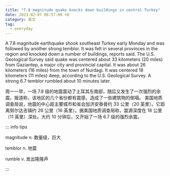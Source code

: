 ```yaml
---
title: "7.8 magnitude quake knocks down buildings in central Turkey"
date: 2023-02-07 06:57:00 +8
category: 英文
tag:
  - everyday
---
```


A 7.8 magnitude earthquake shook southeast Turkey early Monday and was followed by another strong temblor. It was felt in several provinces in the region and knocked down a number of buildings, reports said. The U.S. Geological Survey said quake was centered about 33 kilometers (20 miles) from Gaziantep, a major city and provincial capital. It was about 26 kilometers (16 miles) from the town of Nurdagi. It was centered 18 kilometers (11 miles) deep, according to the U.S. Geological Survey. A strong 6.7 temblor rumbled about 10 minutes later.

周一一早，一场 7.8 级的地震震动了土耳其东南部，随后又发生了一次强烈的余震。报道称，该地区的几个省份都有震感，造成了一些建筑物的倒塌。 美国地质调查局说，地震的中心距主要城市和省会加济安泰普约 33 公里（20 英里）。它距离努尔达吉镇约 26 公里（16 英里）。据美国地质调查局称，震源深度在 18 公里（11 英里）深处。大约 10 分钟后，又开始了一场 6.7 级的强烈余震。

::: info tips

magnitude n. 数量级，巨大

temblor n. 地震

rumble v. 发出隆隆声

:::
